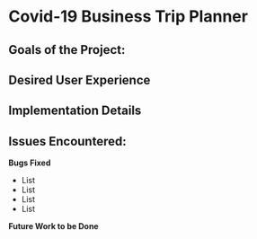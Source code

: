 # Covid-19 Business Trip Planner

## Goals of the Project:


## Desired User Experience

## Implementation Details

## Issues Encountered:
**Bugs Fixed**

* List
* List
* List
* List

**Future Work to be Done**
